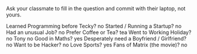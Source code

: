Ask your classmate to fill in the question and commit with their laptop, not yours.

Learned Programming before Tecky?
no
Started / Running a Startup?
no
Had an unusual Job?
no
Prefer Coffee or Tea?
tea
Went to Working Holiday?
no
Tony no
Good in Maths?
yes
Desperately need a Boyfriend / Girlfriend?
no
Want to be Hacker?
no
Love Sports?
yes
Fans of Matrix (the movie)?
no